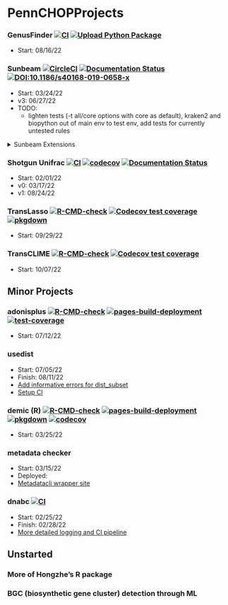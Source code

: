 # PennCHOPProjects

### GenusFinder [![CI](https://github.com/Ulthran/GenusFinder/actions/workflows/python-package.yml/badge.svg)](https://github.com/Ulthran/GenusFinder/actions/workflows/python-package.yml) [![Upload Python Package](https://github.com/Ulthran/GenusFinder/actions/workflows/python-publish.yml/badge.svg)](https://github.com/Ulthran/GenusFinder/actions/workflows/python-publish.yml)
- Start: 08/16/22

### Sunbeam [![CircleCI](https://circleci.com/gh/sunbeam-labs/sunbeam/tree/dev.svg?style=shield)](https://circleci.com/gh/sunbeam-labs/sunbeam/tree/dev) [![Documentation Status](https://readthedocs.org/projects/sunbeam/badge/?version=latest)](http://sunbeam.readthedocs.io/en/latest/?badge=latest) [![DOI:10.1186/s40168-019-0658-x](https://img.shields.io/badge/Published%20in-Microbiome-1abc9c.svg)](https://doi.org/10.1186/s40168-019-0658-x)
- Start: 03/24/22
- v3: 06/27/22
- TODO:
  - lighten tests (-t all/core options with core as default), kraken2 and biopython out of main env to test env, add tests for currently untested rules

<details>
  <summary>Sunbeam Extensions</summary>
  
  - sbx_WGS [![CI](https://github.com/PennChopMicrobiomeProgram/sbx_WGS/actions/workflows/main.yml/badge.svg)](https://github.com/PennChopMicrobiomeProgram/sbx_WGS/actions/workflows/main.yml)
    - Start: 06/02/22
    - TODO:
      - Implement checkm features?? (requires HPC levels of RAM to run and test)
  - sbx_demic [![CI](https://github.com/Ulthran/sbx_demic/actions/workflows/main.yml/badge.svg)](https://github.com/Ulthran/sbx_demic/actions/workflows/main.yml)
    - Start: 03/25/22
</details>

### Shotgun Unifrac [![CI](https://github.com/Ulthran/ShotgunUnifrac/actions/workflows/main.yml/badge.svg)](https://github.com/Ulthran/ShotgunUnifrac/actions/workflows/main.yml) [![codecov](https://codecov.io/gh/Ulthran/ShotgunUnifrac/branch/master/graph/badge.svg?token=N9KSWRS4XG)](https://codecov.io/gh/Ulthran/ShotgunUnifrac) [![Documentation Status](https://readthedocs.org/projects/shotgununifrac/badge/?version=latest)](https://shotgununifrac.readthedocs.io/en/latest/?badge=latest)
- Start: 02/01/22
- v0: 03/17/22
- v1: 08/24/22

### TransLasso [![R-CMD-check](https://github.com/Ulthran/TransLasso/workflows/R-CMD-check/badge.svg)](https://github.com/Ulthran/TransLasso/actions) [![Codecov test coverage](https://codecov.io/gh/Ulthran/TransLasso/branch/main/graph/badge.svg)](https://app.codecov.io/gh/Ulthran/TransLasso?branch=main) [![pkgdown](https://github.com/Ulthran/TransLasso/actions/workflows/pkgdown.yaml/badge.svg)](https://github.com/Ulthran/TransLasso/actions/workflows/pkgdown.yaml)
- Start: 09/29/22

### TransCLIME [![R-CMD-check](https://github.com/Ulthran/TransCLIME/workflows/R-CMD-check/badge.svg)](https://github.com/Ulthran/TransCLIME/actions) [![Codecov test coverage](https://codecov.io/gh/Ulthran/TransCLIME/branch/master/graph/badge.svg)](https://app.codecov.io/gh/Ulthran/TransCLIME?branch=master)
- Start: 10/07/22

## Minor Projects

### adonisplus [![R-CMD-check](https://github.com/PennChopMicrobiomeProgram/adonisplus/actions/workflows/R-CMD-check.yaml/badge.svg)](https://github.com/PennChopMicrobiomeProgram/adonisplus/actions/workflows/R-CMD-check.yaml) [![pages-build-deployment](https://github.com/PennChopMicrobiomeProgram/adonisplus/actions/workflows/pages/pages-build-deployment/badge.svg)](https://github.com/PennChopMicrobiomeProgram/adonisplus/actions/workflows/pages/pages-build-deployment) [![test-coverage](https://github.com/PennChopMicrobiomeProgram/adonisplus/actions/workflows/test-coverage.yaml/badge.svg)](https://github.com/PennChopMicrobiomeProgram/adonisplus/actions/workflows/test-coverage.yaml)
- Start: 07/12/22

### usedist
- Start: 07/05/22
- Finish: 08/11/22
- [Add informative errors for dist_subset](https://github.com/kylebittinger/usedist/pull/13)
- [Setup CI](https://github.com/kylebittinger/usedist/pull/14)

### demic (R) [![R-CMD-check](https://github.com/Ulthran/DEMIC/actions/workflows/R-CMD-check.yaml/badge.svg)](https://github.com/Ulthran/DEMIC/actions/workflows/R-CMD-check.yaml) [![pages-build-deployment](https://github.com/Ulthran/DEMIC/actions/workflows/pages/pages-build-deployment/badge.svg)](https://github.com/Ulthran/DEMIC/actions/workflows/pages/pages-build-deployment) [![pkgdown](https://github.com/Ulthran/DEMIC/actions/workflows/pkgdown.yaml/badge.svg)](https://github.com/Ulthran/DEMIC/actions/workflows/pkgdown.yaml) [![codecov](https://codecov.io/gh/Ulthran/DEMIC/branch/master/graph/badge.svg?token=A8grKm4Q1g)](https://codecov.io/gh/Ulthran/DEMIC)
- Start: 03/25/22

### metadata checker 
- Start: 03/15/22
- Deployed: 
- [Metadatacli wrapper site](https://github.com/PennChopMicrobiomeProgram/CHOP_metadata_checker/pull/13)

### dnabc [![CI](https://github.com/PennChopMicrobiomeProgram/dnabc/actions/workflows/main.yaml/badge.svg)](https://github.com/PennChopMicrobiomeProgram/dnabc/actions/workflows/main.yaml)
- Start: 02/25/22
- Finish: 02/28/22
- [More detailed logging and CI pipeline](https://github.com/PennChopMicrobiomeProgram/dnabc/pull/16)

## Unstarted

### More of Hongzhe’s R package

### BGC (biosynthetic gene cluster) detection through ML

